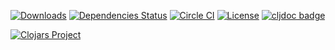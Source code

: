 [![Downloads](https://versions.deps.co/metabase/common/downloads.svg)](https://versions.deps.co/metabase/common)
[![Dependencies Status](https://versions.deps.co/metabase/common/status.svg)](https://versions.deps.co/metabase/common)
[![Circle CI](https://circleci.com/gh/metabase/common.svg?style=svg)](https://circleci.com/gh/metabase/common)
[![License](https://img.shields.io/badge/license-Eclipse%20Public%20License-blue.svg)](https://raw.githubusercontent.com/metabase/common/master/LICENSE)
[![cljdoc badge](https://cljdoc.org/badge/common/common)](https://cljdoc.org/d/common/common/CURRENT)

[![Clojars Project](https://clojars.org/metabase/common/latest-version.svg)](http://clojars.org/metabase/common)
